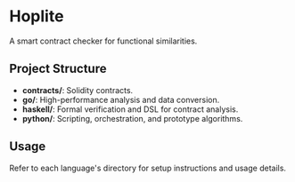 # Hoplite

A smart contract checker for functional similarities.

## Project Structure

- **contracts/**: Solidity contracts.
- **go/**: High-performance analysis and data conversion.
- **haskell/**: Formal verification and DSL for contract analysis.
- **python/**: Scripting, orchestration, and prototype algorithms.

## Usage

Refer to each language's directory for setup instructions and usage details.
